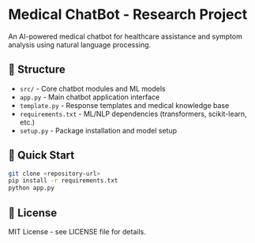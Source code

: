 # Medical ChatBot - Research Project

An AI-powered medical chatbot for healthcare assistance and symptom analysis using natural language processing.

## 📁 Structure
- `src/` - Core chatbot modules and ML models
- `app.py` - Main chatbot application interface
- `template.py` - Response templates and medical knowledge base
- `requirements.txt` - ML/NLP dependencies (transformers, scikit-learn, etc.)
- `setup.py` - Package installation and model setup

## 🚀 Quick Start
```bash
git clone <repository-url>
pip install -r requirements.txt
python app.py
```



## 📄 License
MIT License - see LICENSE file for details.
